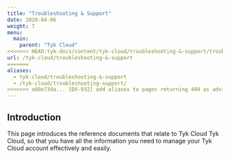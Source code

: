 ```yaml
---
title: "Troubleshooting & Support"
date: 2020-04-06
weight: 7
menu:
  main:
    parent: "Tyk Cloud"
<<<<<<< HEAD:tyk-docs/content/tyk-cloud/troubleshooting-&-support/troubleshooting-&-support.md
url: /tyk-cloud/troubleshooting-&-support
=======
aliases:
  - tyk-cloud/troubleshooting-&-support
  - /tyk-cloud/troubleshooting-support/
>>>>>>> a60e734a... [DX-932] add aliases to pages returning 404 as advised by nik (#3843):tyk-docs/content/tyk-cloud/troubleshooting-&-support.md
---
```


## Introduction

This page introduces the reference documents that relate to Tyk Cloud Tyk Cloud, so that you have all the information you need to manage your Tyk Cloud account effectively and easily.